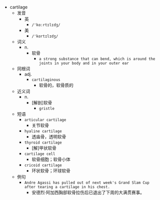 - cartilage
  - 发音
    - 英
      - `/'kɑːrtɪlɪdʒ/`
    - 美
      - `/'kɑrtɪlɪdʒ/`
  - 词义
    - n.
      - 软骨
        - `a strong substance that can bend, which is around the joints in your body and in your outer ear`
  - 同根词
    - adj.
      - `cartilaginous`
        - 软骨的，软骨质的
  - 近义词
    - n.
      - [解剖]软骨
        - `gristle`
  - 短语
    - `articular cartilage`
      - 关节软骨 
    - `hyaline cartilage`
      - 透庙骨，透明软骨 
    - `thyroid cartilage`
      - [解]甲状软骨 
    - `cartilage cell`
      - 软骨细胞；软骨小体 
    - `cricoid cartilage`
      - 环状软骨；环球软骨 
  - 例句
    - `Andre Agassi has pulled out of next week's Grand Slam Cup after tearing a cartilage in his chest.`
      - 安德烈·阿加西胸部软骨拉伤后已退出了下周的大满贯赛事。

